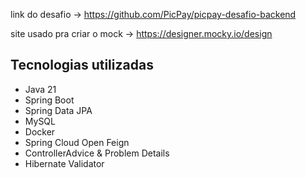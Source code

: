 
link do desafio -> https://github.com/PicPay/picpay-desafio-backend

site usado pra criar o mock -> https://designer.mocky.io/design

## Tecnologias utilizadas

* Java 21
* Spring Boot
* Spring Data JPA
* MySQL
* Docker
* Spring Cloud Open Feign
* ControllerAdvice & Problem Details
* Hibernate Validator